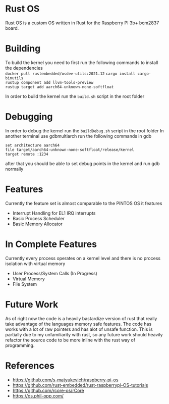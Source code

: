 # Rust OS
Rust OS is a custom OS written in Rust for the Raspberry PI 3b+ bcm2837 board.

# Building
To build the kernel you need to first run the following commands
to install the dependencies <br/>
`docker pull rustembedded/osdev-utils:2021.12`
`cargo install cargo-binutils` <br/>
`rustup component add llvm-tools-preview` <br/>
`rustup target add aarch64-unknown-none-softfloat`

In order to build the kernel run the `build.sh` script in the root folder

# Debugging
In order to debug the kernel run the `buildDebug.sh` script in the root folder
In another terminal use gdbmultiarch
run the following commands in gdb

`
set architecture aarch64
`
<br/>
`
file target/aarch64-unknown-none-softfloat/release/kernel
`
<br/>
`
target remote :1234
`

after that you should be able to set debug points in the kernel and run gdb normally

# Features
Currently the feature set is almost comparable to the PINTOS OS it features

- Interrupt Handling for EL1 IRQ interrupts
- Basic Process Scheduler
- Basic Memory Allocator

# In Complete Features
Currently every process operates on a kernel level and there is no process
isolation with virtual memory

- User Process/System Calls (In Progress)
- Virtual Memory
- File System

# Future Work
As of right now the code is a heavily bastardize version of rust that really take advantage of the 
languages memory safe features. The code has works with a lot of raw pointers and has alot
of unsafe function. This is partially due to my unfamiliarity with rust,
so any future work should heavily refactor the source code to be more inline
with the rust way of programming.

# References

- https://github.com/s-matyukevich/raspberry-pi-os
- https://github.com/rust-embedded/rust-raspberrypi-OS-tutorials
- https://github.com/rcore-os/rCore
- https://os.phil-opp.com/
